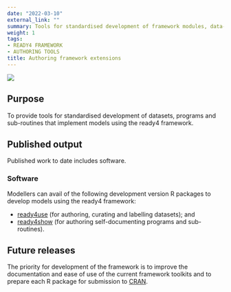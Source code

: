 ```yaml
---
date: "2022-03-10"
external_link: ""
summary: Tools for standardised development of framework modules, data-packs and models.
weight: 1
tags:
- READY4 FRAMEWORK
- AUTHORING TOOLS
title: Authoring framework extensions
---
```


![](featured.png)

## Purpose
To provide tools for standardised development of datasets, programs and sub-routines that implement models using the ready4 framework.

## Published output
Published work to date includes software.

### Software

Modellers can avail of the following development version R packages to develop models using the ready4 framework:

- [ready4use](https://ready4-dev.github.io/ready4use/index.html) (for authoring, curating and labelling datasets); and
- [ready4show](https://ready4-dev.github.io/ready4show/index.html) (for authoring self-documenting programs and sub-routines).


## Future releases
The priority for development of the framework is to improve the documentation and ease of use of the current framework toolkits and to prepare each R package for submission to [CRAN](https://cran.r-project.org/).